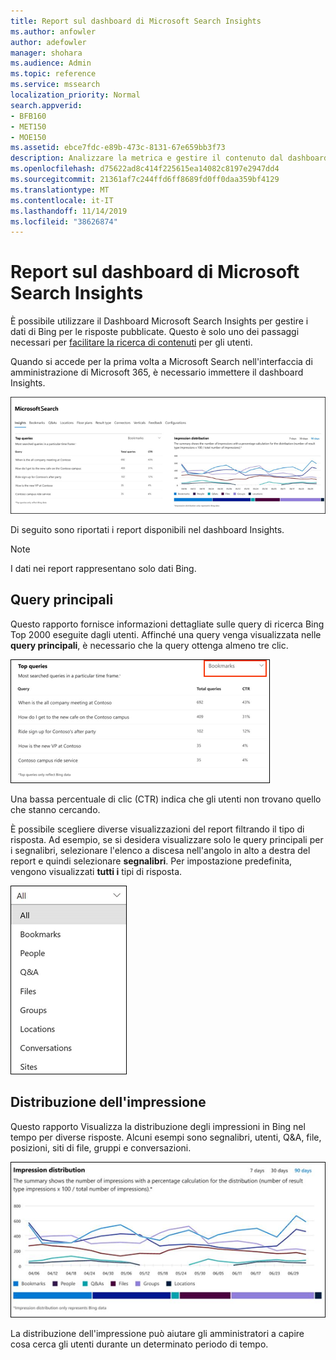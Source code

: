 ```yaml
---
title: Report sul dashboard di Microsoft Search Insights
ms.author: anfowler
author: adefowler
manager: shohara
ms.audience: Admin
ms.topic: reference
ms.service: mssearch
localization_priority: Normal
search.appverid:
- BFB160
- MET150
- MOE150
ms.assetid: ebce7fdc-e89b-473c-8131-67e659bb3f73
description: Analizzare la metrica e gestire il contenuto dal dashboard Insights in Microsoft Search
ms.openlocfilehash: d75622ad8c414f225615ea14082c8197e2947dd4
ms.sourcegitcommit: 21361af7c244ffd6ff8689fd0ff0daa359bf4129
ms.translationtype: MT
ms.contentlocale: it-IT
ms.lasthandoff: 11/14/2019
ms.locfileid: "38626874"
---
```

# <a name="microsoft-search-insights-dashboard-reports"></a>Report sul dashboard di Microsoft Search Insights

È possibile utilizzare il Dashboard Microsoft Search Insights per gestire i dati di Bing per le risposte pubblicate. Questo è solo uno dei passaggi necessari per [facilitare la ricerca di contenuti](make-content-easy-to-find.md) per gli utenti.

Quando si accede per la prima volta a Microsoft Search nell'interfaccia di amministrazione di Microsoft 365, è necessario immettere il dashboard Insights.

![Insights-dashboard. png](media/Insights-dashboard.png)

Di seguito sono riportati i report disponibili nel dashboard Insights.

> [!NOTE]
> I dati nei report rappresentano solo dati Bing.

## <a name="top-queries"></a>Query principali

Questo rapporto fornisce informazioni dettagliate sulle query di ricerca Bing Top 2000 eseguite dagli utenti. Affinché una query venga visualizzata nelle **query principali**, è necessario che la query ottenga almeno tre clic.

![Report delle query principali con le intestazioni di tabella: query, Total query e fare clic su percentuale.](media/Insights-topqueries.png)

Una bassa percentuale di clic (CTR) indica che gli utenti non trovano quello che stanno cercando.

È possibile scegliere diverse visualizzazioni del report filtrando il tipo di risposta. Ad esempio, se si desidera visualizzare solo le query principali per i segnalibri, selezionare l'elenco a discesa nell'angolo in alto a destra del report e quindi selezionare **segnalibri**. Per impostazione predefinita, vengono visualizzati **tutti i** tipi di risposta.

![Filtrare il rapporto query principali in base ai segnalibri, agli utenti, alle&A, ai file, ai gruppi, alle posizioni, alle conversazioni e ai siti](media/Insights-topqueries-dropdown.png)

## <a name="impression-distribution"></a>Distribuzione dell'impressione

Questo rapporto Visualizza la distribuzione degli impressioni in Bing nel tempo per diverse risposte. Alcuni esempi sono segnalibri, utenti, Q&A, file, posizioni, siti di file, gruppi e conversazioni. 

![Report impressioni con 90 giorni selezionati come periodo di tempo.](media/Insights-impressions.png)

La distribuzione dell'impressione può aiutare gli amministratori a capire cosa cerca gli utenti durante un determinato periodo di tempo.
